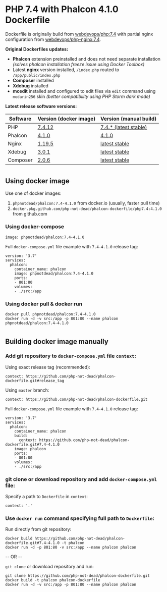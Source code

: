 # PHP 7.4 with Phalcon 4.1.0 Dockerfile

Dockerfile is originally build from [webdevops/php:7.4](https://github.com/webdevops/Dockerfile/tree/master/docker/php-official/7.4) with partial nginx configuration from [webdevops/php-nginx:7.4](https://github.com/webdevops/Dockerfile/tree/master/docker/php-nginx/7.4).

**Original Dockerfiles updates:**
- **Phalcon** extension preinstalled and does not need separate installation *(solves phalcon installation freeze issue using Docker Toolbox)*
- Latest **nginx** version installed, `/index.php` routed to `/app/public/index.php`
- **Composer** installed
- **Xdebug** installed
- **mcedit** installed and configured to edit files via `edit` command using `modarin256` skin *(better compatibility using PHP Storm dark mode)*

**Latest release software versions:**

| Software | Version (docker image)                                           | Version (manual build)                                           |
| -------- | ---------------------------------------------------------------- | ---------------------------------------------------------------- |
| PHP      | [7.4.12](https://www.php.net/releases/7_4_0.php)                 | [7.4.* (latest stable)](https://www.php.net/releases/7_4_0.php)                  |
| Phalcon  | [4.1.0](https://github.com/phalcon/cphalcon/releases/tag/v4.1.0) | [4.1.0](https://github.com/phalcon/cphalcon/releases/tag/v4.1.0) |
| Nginx    | [1.19.5](https://nginx.org/)                                     | [latest stable](https://nginx.org/)                              |
| Xdebug   | [3.0.1 ](https://xdebug.org/download)                            | [latest stable](https://xdebug.org/download)                     |
| Composer | [2.0.6](https://getcomposer.org/download/)                       | [latest stable](https://getcomposer.org/download/)               |

#
## Using docker image

Use one of docker images:
1. `phpnotdead/phalcon:7.4-4.1.0` from docker.io (usually, faster pull time)
2. `docker.pkg.github.com/php-not-dead/phalcon-dockerfile/php7.4:4.1.0` from github.com

### Using docker-compose

```
image: phpnotdead/phalcon:7.4-4.1.0
```
Full `docker-compose.yml` file example with `7.4-4.1.0` release tag:
```
version: '3.7'
services:
  phalcon:
    container_name: phalcon
    image: phpnotdead/phalcon:7.4-4.1.0
    ports:
    - 801:80
    volumes:
    - ./src:/app
```

###
### Using docker pull & docker run

```
docker pull phpnotdead/phalcon:7.4-4.1.0
docker run -d -v src:/app -p 801:80 --name phalcon phpnotdead/phalcon:7.4-4.1.0
```

#
## Building docker image manually

### Add git repository to `docker-compose.yml` file `context`:

Using exact release tag (recommended):
```
context: https://github.com/php-not-dead/phalcon-dockerfile.git#release_tag
```
Using `master` branch:
```
context: https://github.com/php-not-dead/phalcon-dockerfile.git
```
Full `docker-compose.yml` file example with `7.4-4.1.0` release tag:
```
version: '3.7'
services:
  phalcon:
    container_name: phalcon
    build:
      context: https://github.com/php-not-dead/phalcon-dockerfile.git#7.4-4.1.0
    image: phalcon
    ports:
    - 801:80
    volumes:
    - ./src:/app
```

###
### git clone or download repository and add `docker-compose.yml` file:

Specify a path to `Dockerfile` in `context`:
```
context: '.'
```

###
### Use `docker run` command specifying full path to `Dockerfile`:

Run directly from git repository:
```
docker build https://github.com/php-not-dead/phalcon-dockerfile.git#7.4-4.1.0 -t phalcon
docker run -d -p 801:80 -v src:/app --name phalcon phalcon
```
-- OR --

`git clone` or download repository and run:
```
git clone https://github.com/php-not-dead/phalcon-dockerfile.git
docker build -t phalcon phalcon-dockerfile
docker run -d -v src:/app -p 801:80 --name phalcon phalcon
```
